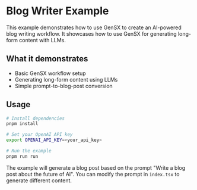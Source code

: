 # Blog Writer Example

This example demonstrates how to use GenSX to create an AI-powered blog writing workflow. It showcases how to use GenSX for generating long-form content with LLMs.

## What it demonstrates

- Basic GenSX workflow setup
- Generating long-form content using LLMs
- Simple prompt-to-blog-post conversion

## Usage

```bash
# Install dependencies
pnpm install

# Set your OpenAI API key
export OPENAI_API_KEY=<your_api_key>

# Run the example
pnpm run run
```

The example will generate a blog post based on the prompt "Write a blog post about the future of AI". You can modify the prompt in `index.tsx` to generate different content.
